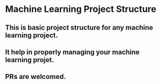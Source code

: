 # Machine Learning Project Structure
## This is basic project structure for any machine learning project.
## It help in properly managing your machine learning projet.
## PRs are welcomed. 
